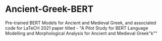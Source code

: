 # Ancient-Greek-BERT
Pre-trained BERT Models for Ancient and Medieval Greek, and associated code for LaTeCH 2021 paper titled - "A Pilot Study for BERT Language Modelling and Morphological Analysis for Ancient and Medieval Greek"k""
